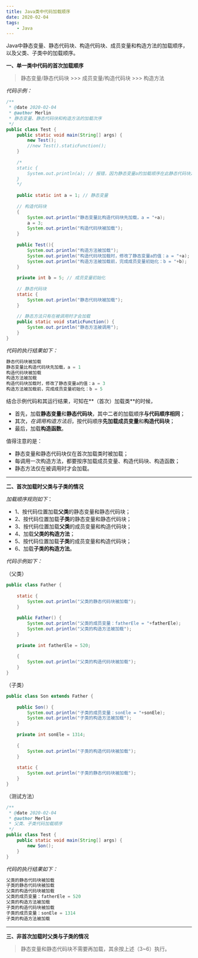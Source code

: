 ```yaml
---
title: Java类中代码加载顺序
date: 2020-02-04
tags:
	- Java
---
```


Java中静态变量、静态代码块、构造代码块、成员变量和构造方法的加载顺序，以及父类、子类中的加载顺序。

<!-- more -->

**一、单一类中代码的首次加载顺序**

> 静态变量/静态代码块 >>> 成员变量/构造代码块 >>> 构造方法

*代码示例：*

```java
/**
 * @date 2020-02-04
 * @author Merlin
 * 静态变量、静态代码块和构造方法的加载次序
 */
public class Test {
	public static void main(String[] args) {
		new Test();
		//new Test().staticFunction();
	}
	
	/*
	static {
		System.out.println(a); // 报错，因为静态变量a的加载顺序在此静态代码块之后
	}
	*/
	
	public static int a = 1; // 静态变量
	
	// 构造代码块
	{
		System.out.println("静态变量比构造代码块先加载，a = "+a);
		a = 3;
		System.out.println("构造代码块被加载");
	}
	
	public Test(){
		System.out.println("构造方法被加载");
		System.out.println("构造代码块加载时，修改了静态变量a的值：a = "+a);
		System.out.println("构造方法被加载前，完成成员变量初始化：b = "+b); 
	}
	
	private int b = 5; // 成员变量初始化
	
	// 静态代码块
	static {
		System.out.println("静态代码块被加载");
	}
	
	// 静态方法只有在被调用时才会加载
	public static void staticFunction() {
		System.out.println("静态方法被调用");
	}
}
```

*代码的执行结果如下：*

```java
静态代码块被加载
静态变量比构造代码块先加载，a = 1
构造代码块被加载
构造方法被加载
构造代码块加载时，修改了静态变量a的值：a = 3
构造方法被加载前，完成成员变量初始化：b = 5
```

结合示例代码和其运行结果，可知在**（首次）加载类**的时候，

- 首先，加载**静态变量**和**静态代码块**，其中二者的加载顺序**与代码顺序相同**；
- 其次，*在调用构造方法后*，按代码顺序**先加载成员变量**和**构造代码块**；
- 最后，加载**构造函数**。



值得注意的是：

- 静态变量和静态代码块仅在首次加载类时被加载；
- 每调用一次构造方法，都要按序加载成员变量、构造代码块、构造函数；
- 静态方法仅在被调用时才会加载。

---



**二、首次加载时父类与子类的情况**

*加载顺序规则如下*：

- 1、按代码位置加载**父类**的静态变量和静态代码块；
- 2、按代码位置加载**子类**的静态变量和静态代码块；
- 3、按代码位置加载**父类**的成员变量和构造代码块；
- 4、加载**父类的构造方法**；
- 5、按代码位置加载**子类**的成员变量和构造代码块；
- 6、加载**子类的构造方法**。



*代码示例如下：*

（父类）

```java
public class Father {
	
	static {
		System.out.println("父类的静态代码块被加载");
	}
	
	public Father() {
		System.out.println("父类的成员变量：fatherEle = "+fatherEle);
		System.out.println("父类的构造方法被加载");
	}
	
	private int fatherEle = 520;
	
	{
		System.out.println("父类的构造代码块被加载");
	}
}
```

（子类）

```java
public class Son extends Father {
	
	public Son() {
		System.out.println("子类的成员变量：sonEle = "+sonEle);
		System.out.println("子类的构造方法被加载");
	}
	
	private int sonEle = 1314;
	
	{
		System.out.println("子类的构造代码块被加载");
	}
	
	static {
		System.out.println("子类的静态代码块被加载");
	}
}
```

（测试方法）

```java
/**
 * @date 2020-02-04
 * @author Merlin
 * 父类、子类代码加载顺序
 */
public class Test {
	public static void main(String[] args) {
		new Son();
	}
}
```

*代码的执行结果如下：*

```java
父类的静态代码块被加载
子类的静态代码块被加载
父类的构造代码块被加载
父类的成员变量：fatherEle = 520
父类的构造方法被加载
子类的构造代码块被加载
子类的成员变量：sonEle = 1314
子类的构造方法被加载
```

---



**三、非首次加载时父类与子类的情况**

> 静态变量和静态代码块不需要再加载，其余按上述（3~6）执行。